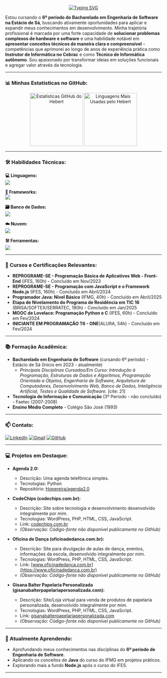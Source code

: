 <p align="center">
  <a href="https://git.io/typing-svg"><img src="https://readme-typing-svg.demolab.com?font=Fira+Code&weight=600&size=24&pause=1000&color=00C8F6&center=true&vCenter=true&width=650&lines=Ol%C3%A1%2C+eu+sou+o+Hebert+de+Oliveira+Pereira+%F0%9F%91%8B;Um+Desenvolvedor+Full-Stack+do+Brasil;Focado+em+Python%2C+PHP%2C+JavaScript%2C+Node.js...;Cursando+o+6%C2%BA+per%C3%ADodo+de+Eng.+de+Software!" alt="Typing SVG" /></a>
</p>

Estou cursando o **6º período do Bacharelado em Engenharia de Software na Estácio de Sá**, buscando ativamente oportunidades para aplicar e expandir meus conhecimentos em desenvolvimento. Minha trajetória profissional é marcada por uma forte capacidade de **solucionar problemas complexos de hardware e software** e uma habilidade notável em **apresentar conceitos técnicos de maneira clara e compreensível** – competências que aprimorei ao longo de anos de experiência prática como **Instrutor de Informática no Cebrac** e como **Técnico de Informática autônomo**. Sou apaixonado por transformar ideias em soluções funcionais e agregar valor através da tecnologia.

---

### 📊 Minhas Estatísticas no GitHub:
<p align="center">
  <img height="170em" src="https://github-readme-stats.vercel.app/api?username=Hopereira&show_icons=true&theme=radical&include_all_commits=true&count_private=true&hide_border=true&rank_icon=github" alt="Estatísticas GitHub do Hebert"/>
  <img height="170em" src="https://github-readme-stats.vercel.app/api/top-langs/?username=Hopereira&layout=compact&langs_count=8&theme=radical&hide_border=true" alt="Linguagens Mais Usadas pelo Hebert"/>
</p>

---

### 🛠️ Habilidades Técnicas:
<p align="left">
  <strong>💻 Linguagens:</strong><br/>
  <a href="https://skillicons.dev">
    <img src="https://skillicons.dev/icons?i=python,php,js,nodejs,html,css,java,cpp,c,ts&theme=dark" />
  </a>
</p>
<p align="left">
  <strong>🧩 Frameworks:</strong><br/>
  <a href="https://skillicons.dev">
    <img src="https://skillicons.dev/icons?i=react,wordpress&theme=dark" /> 
    </a>
</p>
<p align="left">
  <strong>🗃️ Banco de Dados:</strong><br/>
  <a href="https://skillicons.dev">
    <img src="https://skillicons.dev/icons?i=postgresql,mysql&theme=dark" />
  </a>
</p>
<p align="left">
  <strong>☁️ Nuvem:</strong> <br/>
  <a href="https://skillicons.dev">
    <img src="https://skillicons.dev/icons?i=linux,docker&theme=dark" /> </a>
</p>
<p align="left">
  <strong>🛠️ Ferramentas:</strong><br/>
  <a href="https://skillicons.dev">
    <img src="https://skillicons.dev/icons?i=git,github,vscode,idea,eclipse,ps&theme=dark" />
  </a>
</p>

---

### 📜 Cursos e Certificações Relevantes:

* **REPROGRAME-SE - Programação Básica de Aplicativos Web - Front-End** (IFES, 160h) - Concluído em Nov/2023
* **REPROGRAME-SE - Programação com JavaScript e o Framework Node.js** (IFES, 160h) - Concluído em Abril/2024 
* **Programador Java: Nível Básico** (IFMG, 40h) - Concluído em Abril/2025
* **Etapa de Nivelamento do Programa de Residência em TIC 16** (BRISA/SOFTEX/SERRATEC, 180h) - Concluído em Jan/2025
* **MOOC de Lovelace: Programação Python e C** (IFES, 60h) - Concluído em Fev/2024
* **INICIANTE EM PROGRAMAÇÃO T6 - ONE**(ALURA, 54h) - Concluído em  Fev/2024


---

### 📚 Formação Acadêmica:

* **Bacharelado em Engenharia de Software** (cursando 6º período) - Estácio de Sá (Início em 2023 - atualmente) 
    * *Principais Disciplinas Cursadas/Em Curso: Introdução à Programação, Estruturas de Dados e Algoritmos, Programação Orientada a Objetos, Engenharia de Software, Arquitetura de Computadores, Desenvolvimento Web, Banco de Dados, Inteligência Artificial, Testes e Qualidade de Software.* [cite: 21]
* **Tecnologia de Informação e Comunicação** (3º Período - não concluído) - Faetec (2007-2008)
* **Ensino Médio Completo** - Colégio São José (1993) 

---

### 📫 Contato:
<p align="left">
  <a href="https://www.linkedin.com/in/pereira-hebert/" target="_blank"><img src="https://img.shields.io/badge/LinkedIn-0077B5?style=for-the-badge&logo=linkedin&logoColor=white" alt="LinkedIn"/></a>
  <a href="mailto:pereira_hebert@msn.com"><img src="https://img.shields.io/badge/Gmail-D14836?style=for-the-badge&logo=gmail&logoColor=white" alt="Gmail"/></a>
  <a href="https://github.com/Hopereira" target="_blank"><img src="https://img.shields.io/badge/GitHub-100000?style=for-the-badge&logo=github&logoColor=white" alt="GitHub"/></a>
</p>

---

### 💻 Projetos em Destaque:

* **Agenda 2.0:**
    * Descrição: Uma agenda telefônica simples.
    * Tecnologias: Python
    * Repositório: [Hopereira/agenda2.0](https://github.com/Hopereira/agenda2.0)

* **CodeChips (codechips.com.br):**
    * Descrição: Site sobre tecnologia e desenvolvimento desenvolvido integralmente por mim.
    * Tecnologias: WordPress, PHP, HTML, CSS, JavaScript.
    * Link: [codechips.com.br](https://codechips.com.br)
    * *(Observação: Código-fonte não disponível publicamente no GitHub)*

* **Oficina de Dança (oficinadedanca.com.br):**
    * Descrição: Site para divulgação de aulas de dança, eventos, informações da escola, desenvolvido integralmente por mim.
    * Tecnologias: WordPress, PHP, HTML, CSS, JavaScript.
    * Link: [www.oficinadedanca.com.br](https://www.oficinadedanca.com.br)
    * *(Observação: Código-fonte não disponível publicamente no GitHub)*

* **Gisana Balter Papelaria Personalizada (gisanabalterpapelariapersonalizada.com):**
    * Descrição: Site/Loja virtual para venda de produtos de papelaria personalizada, desenvolvido integralmente por mim.
    * Tecnologias: WordPress, PHP, HTML, CSS, JavaScript.
    * Link: [gisanabalterpapelariapersonalizada.com](https://gisanabalterpapelariapersonalizada.com)
    * *(Observação: Código-fonte não disponível publicamente no GitHub)*

---

### 🌱 Atualmente Aprendendo:
* Aprofundando meus conhecimentos nas disciplinas do **6º período de Engenharia de Software**.
* Aplicando os conceitos de **Java** do curso do IFMG em projetos práticos. 
* Explorando mais a fundo **Node.js** após o curso do IFES. 

---
